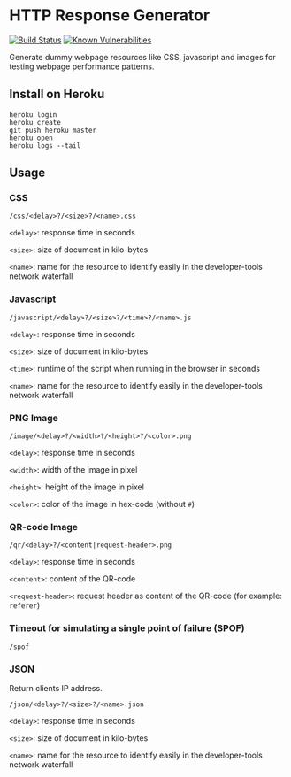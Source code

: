 # HTTP Response Generator

[![Build Status](https://travis-ci.org/thomd/httpgen.png)](https://travis-ci.org/thomd/httpgen)
[![Known Vulnerabilities](https://snyk.io/test/github/thomd/httpgen/badge.svg)](https://snyk.io/test/github/thomd/httpgen)

Generate dummy webpage resources like CSS, javascript and images for testing webpage performance patterns.

## Install on Heroku

    heroku login
    heroku create
    git push heroku master
    heroku open
    heroku logs --tail

## Usage

### CSS

    /css/<delay>?/<size>?/<name>.css

`<delay>`: response time in seconds

`<size>`: size of document in kilo-bytes

`<name>`: name for the resource to identify easily in the developer-tools network waterfall

### Javascript

    /javascript/<delay>?/<size>?/<time>?/<name>.js

`<delay>`: response time in seconds

`<size>`: size of document in kilo-bytes

`<time>`: runtime of the script when running in the browser in seconds

`<name>`: name for the resource to identify easily in the developer-tools network waterfall

### PNG Image

    /image/<delay>?/<width>?/<height>?/<color>.png

`<delay>`: response time in seconds

`<width>`: width of the image in pixel

`<height>`: height of the image in pixel

`<color>`: color of the image in hex-code (without `#`)

### QR-code Image

    /qr/<delay>?/<content|request-header>.png

`<delay>`: response time in seconds

`<content>`: content of the QR-code

`<request-header>`: request header as content of the QR-code (for example: `referer`)

### Timeout for simulating a single point of failure (SPOF)

    /spof

### JSON

Return clients IP address.

    /json/<delay>?/<size>?/<name>.json

`<delay>`: response time in seconds

`<size>`: size of document in kilo-bytes

`<name>`: name for the resource to identify easily in the developer-tools network waterfall

